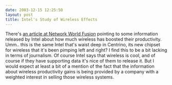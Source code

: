 ```yaml
---
date: 2003-12-15 12:25:50
layout: post
title: Intel's Study of Wireless Effects
---
```


There's [an article at Network World Fusion](http://www.nwfusion.com/newsletters/mobile/2003/1208mobile1.html?fsrc=rss-bigfeed) pointing to some information released by Intel about how much wireless has boosted their productivity. Umm.. this is the same Intel that's waist deep in Centrino, its new chipset for wireless that it's been pimping left and right? I find this to be a bit lacking in terms of journalism. Of course Intel says that wireless is cool, and of course if they have supporting data it's nice of them to release it. But I would expect at least a bit of a mention of the fact that the information about wireless productivity gains is being provided by a company with a weighted interest in selling those wireless systems.
